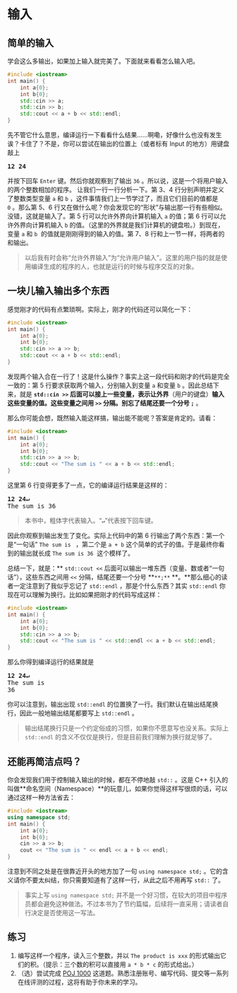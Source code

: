 # 输入

## 简单的输入

学会这么多输出，如果加上输入就完美了。下面就来看看怎么输入吧。
```cpp
#include <iostream>
int main() {
    int a{0};
    int b{0};
    std::cin >> a;
    std::cin >> b;
    std::cout << a + b << std::endl;
}
```
先不管它什么意思，编译运行一下看看什么结果……啊嘞，好像什么也没有发生诶？卡住了？不是，你可以尝试在输出的位置上（或者标有 Input 的地方）用键盘敲上

<pre class="io">
<b>12 24</b>
</pre>

并按下回车 `Enter` 键。然后你就观察到了输出 `36` 。所以说，这是一个将用户输入的两个整数相加的程序。
让我们一行一行分析一下。第 3、4 行分别声明并定义了整数类型变量 `a` 和 `b` ，这件事情我们上一节学过了，而且它们目前的值都是 `0` 。那么第 5、6 行又在做什么呢？你会发现它的“形状”与输出那一行有些相似。没错，这就是输入了。第 5 行可以允许外界向计算机输入 `a` 的值；第 6 行可以允许外界向计算机输入 `b` 的值。（这里的外界就是我们计算机的键盘啦。）到现在，变量 `a` 和 `b`  的值就是刚刚得到的输入的值。第 7、8 行和上一节一样，将两者的和输出。

> 以后我有时会称“允许外界输入”为“允许用户输入”。这里的用户指的就是使用编译生成的程序的人，也就是运行的时候与程序交互的对象。

## 一块儿输入输出多个东西

感觉刚才的代码有点繁琐啊。实际上，刚才的代码还可以简化一下：
```cpp
#include <iostream>
int main() {
    int a{0};
    int b{0};
    std::cin >> a >> b;
    std::cout << a + b << std::endl;
}
```
发现两个输入合在一行了！这是什么操作？事实上这一段代码和刚才的代码是完全一致的：第 5 行要求获取两个输入，分别输入到变量 `a` 和变量 `b` 。因此总结下来，就是 **`std::cin >>` 后面可以接上一些变量，表示让外界**（用户的键盘）**输入这些变量的值。这些变量之间用 `>>` 分隔。别忘了结尾还要一个分号 `;`** 。

那么你可能会想，既然输入能这样搞，输出能不能呢？答案是肯定的。请看：
```cpp
#include <iostream>
int main() {
    int a{0};
    int b{0};
    std::cin >> a >> b;
    std::cout << "The sum is " << a + b << std::endl;
}
```
这里第 6 行变得更多了一点，它的编译运行结果是这样的：

<pre class="io">
<b>12 24↵</b>
The sum is 36
</pre>

> 本书中，粗体字代表输入。“**`↵`**”代表按下回车键。

因此你观察到输出发生了变化。实际上代码中的第 6 行输出了两个东西：第一个是“一句话” `The sum is ` ，第二个是 `a + b` 这个简单的式子的值。于是最终你看到的输出就长成 `The sum is 36`  这个模样了。

总结一下，就是：** `std::cout <<` 后面可以输出一堆东西（变量、数或者“一句话”），这些东西之间用 `<<` 分隔，结尾还要一个分号 **`**;**` **。**那么细心的读者一定注意到了我似乎忘记了 `std::endl` ，那是个什么东西？其实 `std::endl` 你现在可以理解为换行。比如如果把刚才的代码写成这样：
```cpp
#include <iostream>
int main() {
    int a{0};
    int b{0};
    std::cin >> a >> b;
    std::cout << "The sum is " << std::endl << a + b << std::endl;
}
```
那么你得到编译运行的结果就是

<pre class="io">
<b>12 24↵</b>
The sum is
36
</pre>

你可以注意到，输出出现 `std::endl` 的位置换了一行。我们默认在输出结尾换行，因此一般地输出结尾都要写上 `std::endl` 。

> 输出结尾换行只是一个约定俗成的习惯，如果你不愿意写也没关系。实际上 `std::endl` 的含义不仅仅是换行，但是目前我们理解为换行就足够了。

## 还能再简洁点吗？

你会发现我们用于控制输入输出的时候，都在不停地敲 `std::` 。这是 C++ 引入的叫做**命名空间（Namespace）**的玩意儿，如果你觉得这样写很烦的话，可以通过这样一种方法省去：
```cpp
#include <iostream>
using namespace std;
int main() {
    int a{0};
    int b{0};
    cin >> a >> b;
    cout << "The sum is " << endl << a + b << endl;
}
```
注意到不同之处是在很靠近开头的地方加了一句 `using namespace std;` 。它的含义请你不要太纠结，你只需要知道有了这样一行，从此之后不用再写 `std::` 了。

> 事实上写 `using namespace std;` 并不是一个好习惯，在较大的项目中程序员都会避免这种做法。不过本书为了节约篇幅，后续将一直采用；请读者自行决定是否使用这一写法。

## 练习

1. 编写这样一个程序，读入三个整数，并以 `The product is xxx` 的形式输出它们的积。（提示：三个数的积可以直接用 `a * b * c` 的形式给出。）
1. （选）尝试完成 [POJ 1000](http://poj.org/problem?id=1000) 这道题。熟悉注册账号、编写代码、提交等一系列在线评测的过程，这将有助于你未来的学习。
